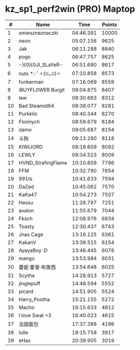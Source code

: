 # kz_sp1_perf2win (PRO) Maptop

|  # | Name | Time | Points |
|-------------- | -------------- | -------------- | -------------- | 
| 1 | smieszneznaczki | 04:46.391 | 10000 | 
| 2 | neon | 05:07.156 | 9625 | 
| 3 | Jak | 06:11.288 | 8840 | 
| 4 | pogo | 06:47.757 | 8625 | 
| 5 | -}{0}{0JI_SLaYeR- | 06:51.680 | 8617 | 
| 6 | nuts *:･ﾟ✧(ꈍᴗꈍ)✧ | 07:10.858 | 8573 | 
| 7 | funkerman | 07:16.069 | 8559 | 
| 8 | iBUYFL0WER Burgit | 08:04.875 | 8407 | 
| 9 | lew | 08:30.663 | 8312 | 
| 10 | Bad Steamid64 | 08:38.077 | 8281 | 
| 11 | Purkkilo | 08:40.344 | 8270 | 
| 12 | Flonnych | 08:59.679 | 8184 | 
| 13 | damo | 09:05.687 | 8154 | 
| 14 | 斗狗 | 09:13.280 | 8118 | 
| 15 | KIWIJORD | 09:18.609 | 8092 | 
| 16 | LEWLY | 09:34.523 | 8009 | 
| 17 | HVND_StrafingFlame | 10:10.609 | 7796 | 
| 18 | FFM | 10:32.780 | 7654 | 
| 19 | 991ts | 10:41.633 | 7594 | 
| 20 | DaZed | 10:45.062 | 7570 | 
| 21 | KaKa47 | 10:54.273 | 7507 | 
| 22 | Hessu | 11:28.797 | 7251 | 
| 23 | avalon | 11:55.679 | 7044 | 
| 24 | Fksch | 12:08.976 | 6934 | 
| 25 | Toasty | 12:30.437 | 6743 | 
| 26 | Jnas Cage | 13:16.125 | 6361 | 
| 27 | KakanV | 13:39.515 | 6154 | 
| 28 | AyayaBoy :D | 13:48.445 | 6078 | 
| 29 | mango | 13:53.984 | 6031 | 
| 30 | 蕾妮·霍普·布萊西 | 13:54.648 | 6025 | 
| 31 | Scythe | 14:28.913 | 5727 | 
| 32 | jinglepuff | 14:48.594 | 5552 | 
| 33 | picard | 14:51.905 | 5524 | 
| 34 | Harry_Pootha | 15:21.155 | 5272 | 
| 35 | Macho | 16:15.633 | 4812 | 
| 36 | I love Swat <3 | 16:40.023 | 4615 | 
| 37 | 法国面包 | 17:37.388 | 4186 | 
| 38 | lulle | 18:15.758 | 3917 | 
| 39 | eHax | 20:39.905 | 3019 | 

